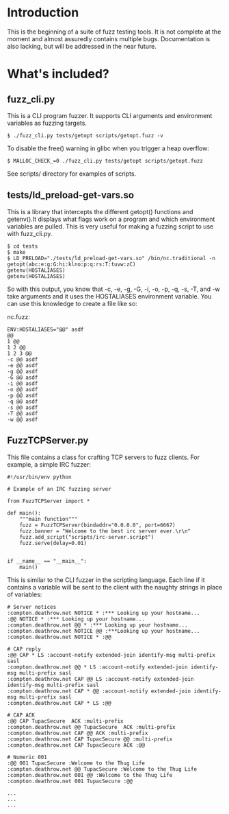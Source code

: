 
# Introduction

This is the beginning of a suite of fuzz testing tools. It is not
complete at the moment and almost assuredly contains multiple
bugs. Documentation is also lacking, but will be addressed in the near
future.

# What's included?

## fuzz_cli.py 

This is a CLI program fuzzer. It supports CLI arguments and
environment variables as fuzzing targets.

	$ ./fuzz_cli.py tests/getopt scripts/getopt.fuzz -v

To disable the free() warning in glibc when you trigger a heap
overflow:

	$ MALLOC_CHECK_=0 ./fuzz_cli.py tests/getopt scripts/getopt.fuzz

See scripts/ directory for examples of scripts.

## tests/ld_preload-get-vars.so

This is a library that intercepts the different getopt() functions and
getenv().It displays what flags work on a program and which
environment variables are pulled. This is very useful for making a
fuzzing script to use with fuzz_cli.py.

	$ cd tests
	$ make
	$ LD_PRELOAD="./tests/ld_preload-get-vars.so" /bin/nc.traditional -n
	getopt(abc:e:g:G:hi:klno:p:q:rs:T:tuvw:zC)
	getenv(HOSTALIASES)
	getenv(HOSTALIASES)

So with this output, you know that -c, -e, -g, -G, -i, -o, -p, -q, -s,
-T, and -w take arguments and it uses the HOSTALIASES environment
variable. You can use this knowledge to create a file like so:

nc.fuzz:
```
ENV:HOSTALIASES="@@" asdf
@@
1 @@
1 2 @@
1 2 3 @@
-c @@ asdf
-e @@ asdf
-g @@ asdf
-G @@ asdf
-i @@ asdf
-o @@ asdf
-p @@ asdf
-q @@ asdf
-s @@ asdf
-T @@ asdf
-w @@ asdf
```

## FuzzTCPServer.py

This file contains a class for crafting TCP servers to fuzz
clients. For example, a simple IRC fuzzer:

```
#!/usr/bin/env python

# Example of an IRC fuzzing server

from FuzzTCPServer import *

def main():
    """main function"""
    fuzz = FuzzTCPServer(bindaddr="0.0.0.0", port=6667)
    fuzz.banner = "Welcome to the best irc server ever.\r\n"
    fuzz.add_script("scripts/irc-server.script")
    fuzz.serve(delay=0.01)


if __name__ == "__main__":
    main()

```

This is similar to the CLI fuzzer in the scripting language. Each line
if it contains a variable will be sent to the client with the naughty
strings in place of variables:

```
# Server notices
:compton.deathrow.net NOTICE * :*** Looking up your hostname...
:@@ NOTICE * :*** Looking up your hostname...
:compton.deathrow.net @@ * :*** Looking up your hostname...
:compton.deathrow.net NOTICE @@ :***Looking up your hostname...
:compton.deathrow.net NOTICE * :@@

# CAP reply
:@@ CAP * LS :account-notify extended-join identify-msg multi-prefix sasl
:compton.deathrow.net @@ * LS :account-notify extended-join identify-msg multi-prefix sasl
:compton.deathrow.net CAP @@ LS :account-notify extended-join identify-msg multi-prefix sasl
:compton.deathrow.net CAP * @@ :account-notify extended-join identify-msg multi-prefix sasl
:compton.deathrow.net CAP * LS :@@

# CAP ACK
:@@ CAP TupacSecure  ACK :multi-prefix
:compton.deathrow.net @@ TupacSecure  ACK :multi-prefix
:compton.deathrow.net CAP @@ ACK :multi-prefix
:compton.deathrow.net CAP TupacSecure @@ :multi-prefix
:compton.deathrow.net CAP TupacSecure ACK :@@

# Numeric 001
:@@ 001 TupacSecure :Welcome to the Thug Life
:compton.deathrow.net @@ TupacSecure :Welcome to the Thug Life
:compton.deathrow.net 001 @@ :Welcome to the Thug Life
:compton.deathrow.net 001 TupacSecure :@@

...
...
...
```

